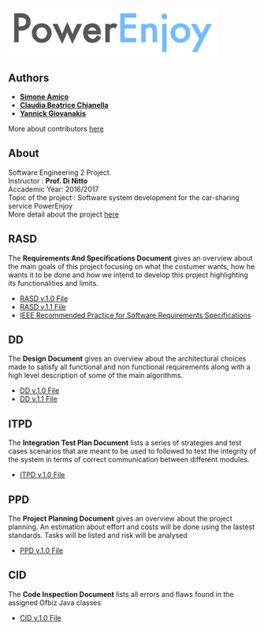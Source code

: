 # <img src="/Logo.png" align="left" height="100px" /></br></br></br>



## Authors
* **[Simone Amico](https://github.com/simoamico94)** 
* **[Claudia Beatrice Chianella](https://github.com/clauchian)**
* **[Yannick Giovanakis](https://github.com/yangi92)**

More about contributors [here](https://github.com/yangi92/SE2_PowerEnJoy/graphs/contributors)

## About
Software Engineering 2 Project.</br>
Instructor : **Prof. Di Nitto**</br>
Accademic Year: 2016/2017 </br>
Topic of the project : Software system development for the car-sharing service PowerEnjoy</br>
More detail about the project [here](https://github.com/yangi92/SE2_PowerEnJoy/blob/master/Assignments%20AA%202016-2017.pdf)

## RASD
The **Requirements And Specifications Document** gives an overview about the main goals of this project focusing on what the costumer wants, how he wants it to be done and how we intend to develop this project highlighting its functionalities and limits. </br>
* [RASD v.1.0 File](https://github.com/yangi92/SE2_PowerEnJoy/blob/master/Releases/RASD.pdf)
* [RASD v.1.1 File](https://github.com/yangi92/SE2_PowerEnJoy/blob/master/Releases/RASD_v1.1.pdf)
* [IEEE Recommended Practice for Software Requirements Specifications](http://www.math.uaa.alaska.edu/~afkjm/cs401/IEEE830.pdf)

## DD
The **Design Document** gives an overview about the architectural choices made to satisfy all functional and non functional requirements along with a high level description of some of the main algorithms.</br>
* [DD v.1.0 File](https://github.com/yangi92/SE2_PowerEnJoy/blob/master/Releases/DD.pdf)
* [DD v.1.1 File](https://github.com/yangi92/SE2_PowerEnJoy/blob/master/Releases/DD_v1.1.pdf)

## ITPD
The **Integration Test Plan Document** lists a series of strategies and test cases scenarios that are meant to be used to followed to test the integrity of the system in terms of correct communication between different modules.</br>
* [ITPD v.1.0 File](https://github.com/yangi92/SE2_PowerEnJoy/blob/master/Releases/ITPD.pdf)


## PPD
The **Project Planning Document** gives an overview about the project planning. An estimation about effort and costs will be done using the lastest standards. Tasks will be listed and risk will be analysed</br>
* [PPD v.1.0 File](https://github.com/yangi92/SE2_PowerEnJoy/blob/master/Releases/PP.pdf)

## CID
The **Code Inspection Document** lists all errors and flaws found in the assigned Ofbiz Java classes</br>
* [CID v.1.0 File](https://github.com/yangi92/SE2_PowerEnJoy/blob/master/Releases/CI.pdf)

